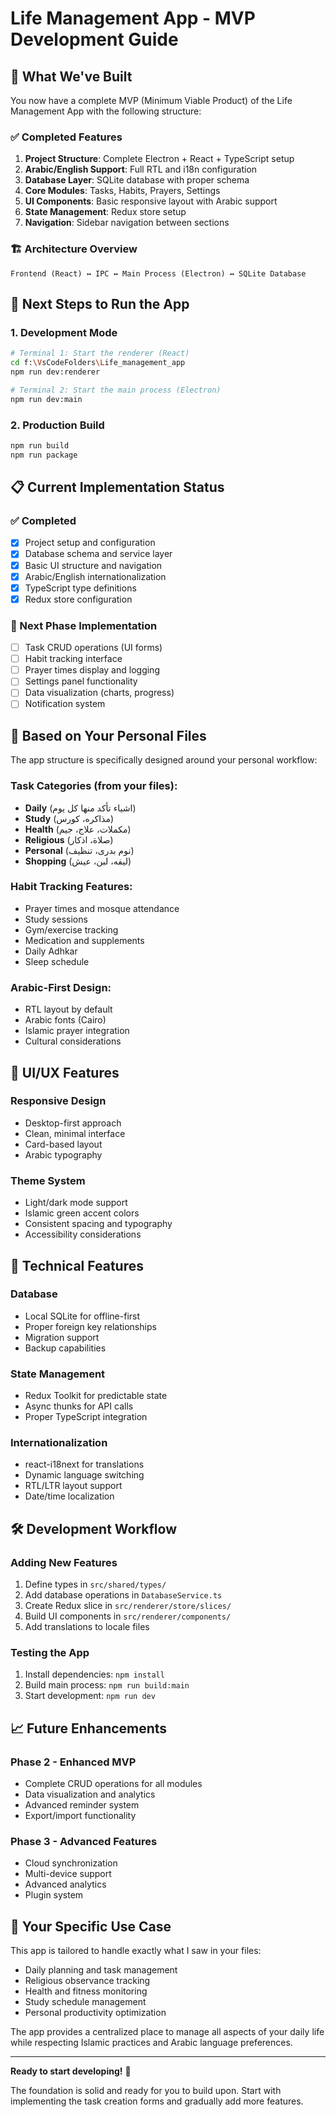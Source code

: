 # Life Management App - MVP Development Guide

## 🎯 What We've Built

You now have a complete MVP (Minimum Viable Product) of the Life Management App with the following structure:

### ✅ Completed Features

1. **Project Structure**: Complete Electron + React + TypeScript setup
2. **Arabic/English Support**: Full RTL and i18n configuration
3. **Database Layer**: SQLite database with proper schema
4. **Core Modules**: Tasks, Habits, Prayers, Settings
5. **UI Components**: Basic responsive layout with Arabic support
6. **State Management**: Redux store setup
7. **Navigation**: Sidebar navigation between sections

### 🏗️ Architecture Overview

```
Frontend (React) ↔ IPC ↔ Main Process (Electron) ↔ SQLite Database
```

## 🚀 Next Steps to Run the App

### 1. Development Mode
```bash
# Terminal 1: Start the renderer (React)
cd f:\VsCodeFolders\Life_management_app
npm run dev:renderer

# Terminal 2: Start the main process (Electron)
npm run dev:main
```

### 2. Production Build
```bash
npm run build
npm run package
```

## 📋 Current Implementation Status

### ✅ Completed
- [x] Project setup and configuration
- [x] Database schema and service layer
- [x] Basic UI structure and navigation
- [x] Arabic/English internationalization
- [x] TypeScript type definitions
- [x] Redux store configuration

### 🔄 Next Phase Implementation
- [ ] Task CRUD operations (UI forms)
- [ ] Habit tracking interface
- [ ] Prayer times display and logging
- [ ] Settings panel functionality
- [ ] Data visualization (charts, progress)
- [ ] Notification system

## 🎨 Based on Your Personal Files

The app structure is specifically designed around your personal workflow:

### Task Categories (from your files):
- **Daily** (اشياء تأكد منها كل يوم)
- **Study** (مذاكره، كورس)
- **Health** (مكملات، علاج، جيم)
- **Religious** (صلاة، اذكار)
- **Personal** (نوم بدرى، تنظيف)
- **Shopping** (ليفه، لبن، عيش)

### Habit Tracking Features:
- Prayer times and mosque attendance
- Study sessions
- Gym/exercise tracking
- Medication and supplements
- Daily Adhkar
- Sleep schedule

### Arabic-First Design:
- RTL layout by default
- Arabic fonts (Cairo)
- Islamic prayer integration
- Cultural considerations

## 📱 UI/UX Features

### Responsive Design
- Desktop-first approach
- Clean, minimal interface
- Card-based layout
- Arabic typography

### Theme System
- Light/dark mode support
- Islamic green accent colors
- Consistent spacing and typography
- Accessibility considerations

## 🔧 Technical Features

### Database
- Local SQLite for offline-first
- Proper foreign key relationships
- Migration support
- Backup capabilities

### State Management
- Redux Toolkit for predictable state
- Async thunks for API calls
- Proper TypeScript integration

### Internationalization
- react-i18next for translations
- Dynamic language switching
- RTL/LTR layout support
- Date/time localization

## 🛠️ Development Workflow

### Adding New Features
1. Define types in `src/shared/types/`
2. Add database operations in `DatabaseService.ts`
3. Create Redux slice in `src/renderer/store/slices/`
4. Build UI components in `src/renderer/components/`
5. Add translations to locale files

### Testing the App
1. Install dependencies: `npm install`
2. Build main process: `npm run build:main`
3. Start development: `npm run dev`

## 📈 Future Enhancements

### Phase 2 - Enhanced MVP
- Complete CRUD operations for all modules
- Data visualization and analytics
- Advanced reminder system
- Export/import functionality

### Phase 3 - Advanced Features
- Cloud synchronization
- Multi-device support
- Advanced analytics
- Plugin system

## 🎯 Your Specific Use Case

This app is tailored to handle exactly what I saw in your files:
- Daily planning and task management
- Religious observance tracking
- Health and fitness monitoring
- Study schedule management
- Personal productivity optimization

The app provides a centralized place to manage all aspects of your daily life while respecting Islamic practices and Arabic language preferences.

---

**Ready to start developing!** 🚀

The foundation is solid and ready for you to build upon. Start with implementing the task creation forms and gradually add more features.
